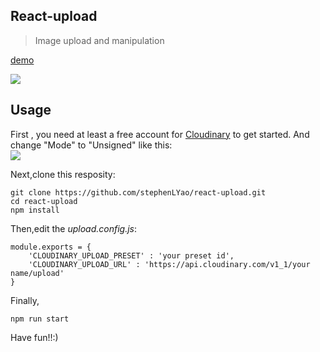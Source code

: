 ## React-upload

>Image upload and manipulation 

[demo](https://stephenlyao.github.io/react-upload/)   

![](https://res.cloudinary.com/stephenliu/image/upload/v1477922944/hfrztchcl6qafp0huzax.png)  

## Usage

First , you need  at least a free account  for [Cloudinary](http://cloudinary.com/) to get started. And change "Mode" to "Unsigned" like this:  
![](https://cdn.css-tricks.com/wp-content/uploads/2016/08/Unsigned.png)    

Next,clone this resposity:  

```
git clone https://github.com/stephenLYao/react-upload.git
cd react-upload
npm install
```

Then,edit the *upload.config.js*:  

```
module.exports = {
    'CLOUDINARY_UPLOAD_PRESET' : 'your preset id',
    'CLOUDINARY_UPLOAD_URL' : 'https://api.cloudinary.com/v1_1/your name/upload'
}
```

Finally, 

```
npm run start
```

Have fun!!:)